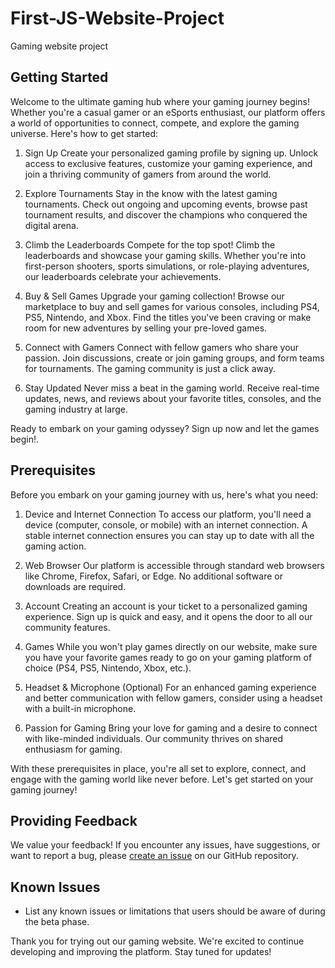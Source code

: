 # First-JS-Website-Project
Gaming website project
## Getting Started
Welcome to the ultimate gaming hub where your gaming journey begins! Whether you're a casual gamer or an eSports enthusiast, our platform offers a world of opportunities to connect, compete, and explore the gaming universe. Here's how to get started:

1. Sign Up
Create your personalized gaming profile by signing up. Unlock access to exclusive features, customize your gaming experience, and join a thriving community of gamers from around the world.

2. Explore Tournaments
Stay in the know with the latest gaming tournaments. Check out ongoing and upcoming events, browse past tournament results, and discover the champions who conquered the digital arena.

3. Climb the Leaderboards
Compete for the top spot! Climb the leaderboards and showcase your gaming skills. Whether you're into first-person shooters, sports simulations, or role-playing adventures, our leaderboards celebrate your achievements.

4. Buy & Sell Games
Upgrade your gaming collection! Browse our marketplace to buy and sell games for various consoles, including PS4, PS5, Nintendo, and Xbox. Find the titles you've been craving or make room for new adventures by selling your pre-loved games.

5. Connect with Gamers
Connect with fellow gamers who share your passion. Join discussions, create or join gaming groups, and form teams for tournaments. The gaming community is just a click away.

6. Stay Updated
Never miss a beat in the gaming world. Receive real-time updates, news, and reviews about your favorite titles, consoles, and the gaming industry at large.

Ready to embark on your gaming odyssey? Sign up now and let the games begin!. 




## Prerequisites
Before you embark on your gaming journey with us, here's what you need:

1. Device and Internet Connection
To access our platform, you'll need a device (computer, console, or mobile) with an internet connection. A stable internet connection ensures you can stay up to date with all the gaming action.

2. Web Browser
Our platform is accessible through standard web browsers like Chrome, Firefox, Safari, or Edge. No additional software or downloads are required.

3. Account
Creating an account is your ticket to a personalized gaming experience. Sign up is quick and easy, and it opens the door to all our community features.

4. Games
While you won't play games directly on our website, make sure you have your favorite games ready to go on your gaming platform of choice (PS4, PS5, Nintendo, Xbox, etc.).

5. Headset & Microphone (Optional)
For an enhanced gaming experience and better communication with fellow gamers, consider using a headset with a built-in microphone.

6. Passion for Gaming
Bring your love for gaming and a desire to connect with like-minded individuals. Our community thrives on shared enthusiasm for gaming.

With these prerequisites in place, you're all set to explore, connect, and engage with the gaming world like never before. Let's get started on your gaming journey!




## Providing Feedback

We value your feedback! If you encounter any issues, have suggestions, or want to report a bug, please [create an issue](https://github.com/your-username/your-gaming-website/issues) on our GitHub repository.



## Known Issues

- List any known issues or limitations that users should be aware of during the beta phase.

Thank you for trying out our gaming website. We're excited to continue developing and improving the platform. Stay tuned for updates!
